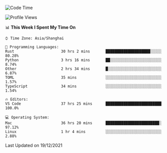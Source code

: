 <!--START_SECTION:waka-->
![Code Time](http://img.shields.io/badge/Code%20Time-830%20hrs%2012%20mins-blue)

![Profile Views](http://img.shields.io/badge/Profile%20Views-6-blue)

📊 **This Week I Spent My Time On** 

```text
⌚︎ Time Zone: Asia/Shanghai

💬 Programming Languages: 
Rust                     30 hrs 2 mins       ████████████████████░░░░░   80.28% 
Python                   3 hrs 16 mins       ██░░░░░░░░░░░░░░░░░░░░░░░   8.74% 
Other                    2 hrs 34 mins       █░░░░░░░░░░░░░░░░░░░░░░░░   6.87% 
TOML                     35 mins             ░░░░░░░░░░░░░░░░░░░░░░░░░   1.57% 
TypeScript               34 mins             ░░░░░░░░░░░░░░░░░░░░░░░░░   1.54%

🔥 Editors: 
VS Code                  37 hrs 25 mins      █████████████████████████   100.0%

💻 Operating System: 
Mac                      36 hrs 20 mins      ████████████████████████░   97.12% 
Linux                    1 hr 4 mins         ░░░░░░░░░░░░░░░░░░░░░░░░░   2.88%

```


 Last Updated on 19/12/2021
<!--END_SECTION:waka-->
